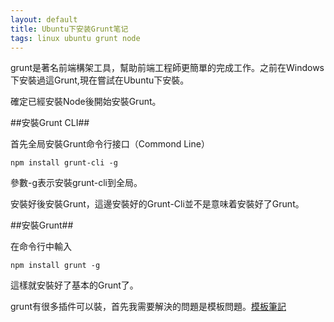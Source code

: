 ```yaml
---
layout: default 
title: Ubuntu下安装Grunt笔记
tags: linux ubuntu grunt node
---
```



grunt是著名前端構架工具，幫助前端工程師更簡單的完成工作。之前在Windows下安裝過這Grunt,現在嘗試在Ubuntu下安裝。

確定已經安裝Node後開始安裝Grunt。

##安裝Grunt CLI##

首先全局安裝Grunt命令行接口（Commond Line）

    npm install grunt-cli -g

參數-g表示安裝grunt-cli到全局。

安裝好後安裝Grunt，這邊安裝好的Grunt-Cli並不是意味着安裝好了Grunt。

##安裝Grunt##

在命令行中輸入

    npm install grunt -g
    
這樣就安裝好了基本的Grunt了。

grunt有很多插件可以裝，首先我需要解決的問題是模板問題。[模板筆記](/2014/12/28/Grunt模板安裝筆記.html)